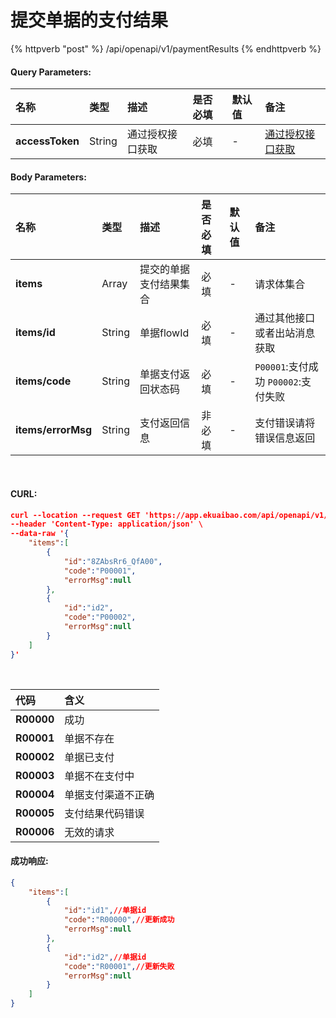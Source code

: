 # 提交单据的支付结果

{% httpverb "post" %} /api/openapi/v1/paymentResults {% endhttpverb %}

#### Query Parameters:
| 名称  | 类型  | 描述 | 是否必填 | 默认值 | 备注  |
| :--- | :--- | :--- |:---    |:---   | :--- |
| **accessToken** | String  | 通过授权接口获取 |必填   | - | [通过授权接口获取](/getting-started/auth.html) |

#### Body Parameters:
| 名称  | 类型  | 描述 | 是否必填 | 默认值 | 备注  |
| :--- | :--- | :--- |:---    |:---   | :--- |
| **items**          | Array   | 提交的单据支付结果集合  | 必填 | - | 请求体集合 |
| **items/id**       | String  | 单据flowId          | 必填 | - | 通过其他接口或者出站消息获取 |
| **items/code**     | String  | 单据支付返回状态码     | 必填 | - | `P00001`:支付成功 `P00002`:支付失败 |
| **items/errorMsg** | String  | 支付返回信息          | 非必填 | - | 支付错误请将错误信息返回 |

<br/>

#### CURL:
```json
curl --location --request GET 'https://app.ekuaibao.com/api/openapi/v1/paymentResults?accessToken=TNQbsyYQV80I00' \
--header 'Content-Type: application/json' \
--data-raw '{
	"items":[
		{
			"id":"8ZAbsRr6_QfA00",
			"code":"P00001",
			"errorMsg":null
		},
		{
			"id":"id2",
			"code":"P00002",
			"errorMsg":null
		}
	]
}'
```
<br/>

| 代码 | 含义 | 
| :--- | :--- | 
| **R00000** | 成功             |
| **R00001** | 单据不存在        |
| **R00002** | 单据已支付        |
| **R00003** | 单据不在支付中     |
| **R00004** | 单据支付渠道不正确  |
| **R00005** | 支付结果代码错误    |
| **R00006** | 无效的请求         |

#### 成功响应:
```json
{
	"items":[
		{
			"id":"id1",//单据id
			"code":"R00000",//更新成功
			"errorMsg":null
		},
		{
			"id":"id2",//单据id
			"code":"R00001",//更新失败
			"errorMsg":null
		}
	]
}
```


